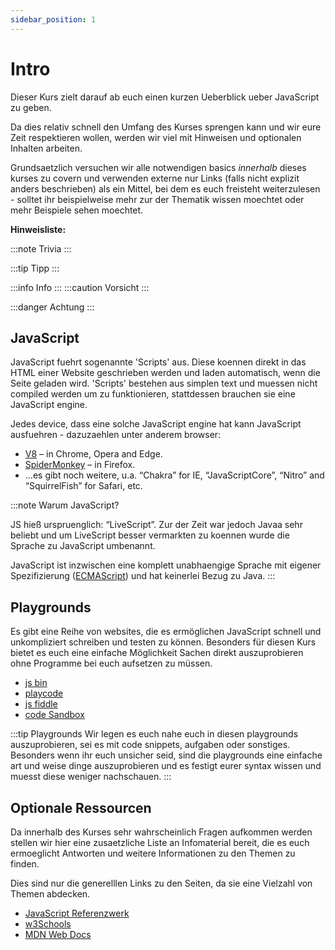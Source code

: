 ```yaml
---
sidebar_position: 1
---
```


# Intro

Dieser Kurs zielt darauf ab euch einen kurzen Ueberblick ueber JavaScript zu geben.

Da dies relativ schnell den Umfang des Kurses sprengen kann und wir eure Zeit respektieren wollen, werden wir viel mit Hinweisen und optionalen Inhalten arbeiten.

Grundsaetzlich versuchen wir alle notwendigen basics _innerhalb_ dieses kurses zu covern und verwenden externe nur Links (falls nicht explizit anders beschrieben) als ein Mittel, bei dem es euch freisteht weiterzulesen - solltet ihr beispielweise mehr zur der Thematik wissen moechtet oder mehr Beispiele sehen moechtet.

**Hinweisliste:**

:::note Trivia
:::

:::tip Tipp
:::

:::info Info
:::
:::caution Vorsicht
:::

:::danger Achtung
:::

## JavaScript

JavaScript fuehrt sogenannte 'Scripts' aus. Diese koennen direkt in das HTML einer Website geschrieben werden und laden automatisch, wenn die Seite geladen wird.
'Scripts' bestehen aus simplen text und muessen nicht compiled werden um zu funktionieren, stattdessen brauchen sie eine JavaScript engine.

Jedes device, dass eine solche JavaScript engine hat kann JavaScript ausfuehren - dazuzaehlen unter anderem browser:

- [V8](<https://en.wikipedia.org/wiki/V8_(JavaScript_engine)>) – in Chrome, Opera and Edge.
- [SpiderMonkey](https://en.wikipedia.org/wiki/SpiderMonkey) – in Firefox.
- ...es gibt noch weitere, u.a. “Chakra” for IE, “JavaScriptCore”, “Nitro” and “SquirrelFish” for Safari, etc.

:::note Warum JavaScript?

JS hieß urspruenglich: “LiveScript”. Zur der Zeit war jedoch Javaa sehr beliebt und um LiveScript besser vermarkten zu koennen wurde die Sprache
zu JavaScript umbenannt.

JavaScript ist inzwischen eine komplett unabhaengige Sprache mit eigener Spezifizierung ([ECMAScript](https://en.wikipedia.org/wiki/ECMAScript)) und hat keinerlei Bezug zu Java.
:::

## Playgrounds

Es gibt eine Reihe von websites, die es ermöglichen JavaScript schnell und unkompliziert schreiben und testen zu können.
Besonders für diesen Kurs bietet es euch eine einfache Möglichkeit Sachen direkt auszuprobieren ohne Programme bei euch aufsetzen zu müssen.

- [js bin](https://jsbin.com/?html,js,console)
- [playcode](`https://playcode.io/javascript)
- [js fiddle](https://jsfiddle.net/)
- [code Sandbox](https://codesandbox.io/s/)

:::tip Playgrounds
Wir legen es euch nahe euch in diesen playgrounds auszuprobieren, sei es mit code snippets, aufgaben oder sonstiges.
Besonders wenn ihr euch unsicher seid, sind die playgrounds eine einfache art und weise dinge auszuprobieren und es festigt eurer
syntax wissen und muesst diese weniger nachschauen.
:::

## Optionale Ressourcen

Da innerhalb des Kurses sehr wahrscheinlich Fragen aufkommen werden stellen wir hier eine zusaetzliche Liste an Infomaterial bereit,
die es euch ermoeglicht Antworten und weitere Informationen zu den Themen zu finden.

Dies sind nur die generelllen Links zu den Seiten, da sie eine Vielzahl von Themen abdecken.

- [JavaScript Referenzwerk](https://javascript.info/)
- [w3Schools](https://www.w3schools.com/js/default.asp)
- [MDN Web Docs](https://developer.mozilla.org/de/)
